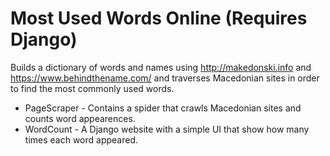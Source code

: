 # Most Used Words Online (Requires Django)
Builds a dictionary of words and names using http://makedonski.info and https://www.behindthename.com/ and traverses Macedonian sites in order to find the most commonly used words.

- PageScraper - Contains a spider that crawls Macedonian sites and counts word appearences.
- WordCount - A Django website with a simple UI that show how many times each word appeared.

